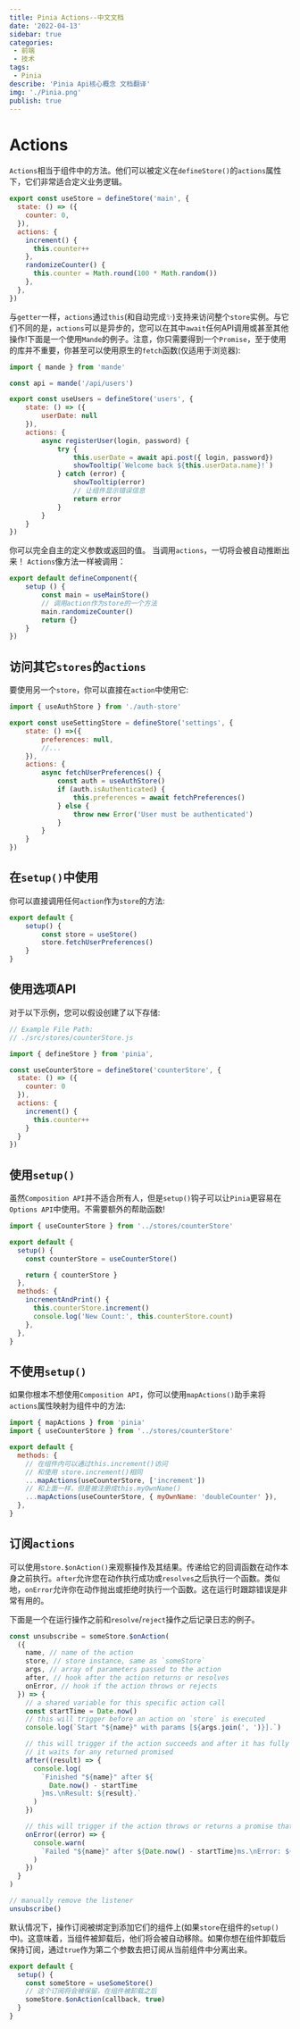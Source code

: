 ```yaml
---
title: Pinia Actions--中文文档
date: '2022-04-13'
sidebar: true
categories:
 - 前端
 - 技术
tags:
 - Pinia
describe: 'Pinia Api核心概念 文档翻译'
img: './Pinia.png'
publish: true
---
```

# Actions

`Actions`相当于组件中的方法。他们可以被定义在`defineStore()`的`actions`属性下，它们非常适合定义业务逻辑。
```js
export const useStore = defineStore('main', {
  state: () => ({
    counter: 0,
  }),
  actions: {
    increment() {
      this.counter++
    },
    randomizeCounter() {
      this.counter = Math.round(100 * Math.random())
    },
  },
})
```

与`getter`一样，`actions`通过`this`(和自动完成✨)支持来访问整个`store`实例。与它们不同的是，`actions`可以是异步的，您可以在其中`await`任何API调用或甚至其他操作!下面是一个使用`Mande`的例子。注意，你只需要得到一个`Promise`，至于使用的库并不重要，你甚至可以使用原生的`fetch`函数(仅适用于浏览器):

```js
import { mande } from 'mande'

const api = mande('/api/users')

export const useUsers = defineStore('users', {
    state: () => ({
        userDate: null
    }),
    actions: {
        async registerUser(login, password) {
            try {
                this.userDate = await api.post({ login, password})
                showTooltip(`Welcome back ${this.userData.name}!`)
            } catch (error) {
                showTooltip(error)
                // 让组件显示错误信息
                return error
            }
        }
    }
})
```

你可以完全自主的定义参数或返回的值。
当调用`actions`，一切将会被自动推断出来！
`Actions`像方法一样被调用：
```js
export default defineComponent({
    setup () {
        const main = useMainStore()
        // 调用action作为store的一个方法
        main.randomizeCounter()
        return {}
    }
})
```

## 访问其它`stores`的`actions`

要使用另一个`store`，你可以直接在`action`中使用它:

```js
import { useAuthStore } from './auth-store'

export const useSettingStore = defineStore('settings', {
    state: () =>({
        preferences: null,
        //...
    }),
    actions: {
        async fetchUserPreferences() {
            const auth = useAuthStore()
            if (auth.isAuthenticated) {
                this.preferences = await fetchPreferences()
            } else {
                throw new Error('User must be authenticated')
            }
        }
    }
})

```

## 在`setup()`中使用

你可以直接调用任何`action`作为`store`的方法:

```js
export default {
    setup() {
        const store = useStore()
        store.fetchUserPreferences()
    }
}
```

## 使用选项API

对于以下示例，您可以假设创建了以下存储:

```js
// Example File Path:
// ./src/stores/counterStore.js

import { defineStore } from 'pinia',

const useCounterStore = defineStore('counterStore', {
  state: () => ({
    counter: 0
  }),
  actions: {
    increment() {
      this.counter++
    }
  }
})
```
## 使用`setup()`

虽然`Composition API`并不适合所有人，但是`setup()`钩子可以让`Pinia`更容易在`Options API`中使用。不需要额外的帮助函数!
```js
import { useCounterStore } from '../stores/counterStore'

export default {
  setup() {
    const counterStore = useCounterStore()

    return { counterStore }
  },
  methods: {
    incrementAndPrint() {
      this.counterStore.increment()
      console.log('New Count:', this.counterStore.count)
    },
  },
}
```
## 不使用`setup()`

如果你根本不想使用`Composition API`，你可以使用`mapActions()`助手来将`actions`属性映射为组件中的方法:

```js
import { mapActions } from 'pinia'
import { useCounterStore } from '../stores/counterStore'

export default {
  methods: {
    // 在组件内可以通过this.increment()访问
    // 和使用 store.increment()相同
    ...mapActions(useCounterStore, ['increment'])
    // 和上面一样，但是被注册成this.myOwnName()
    ...mapActions(useCounterStore, { myOwnName: 'doubleCounter' }),
  },
}
```

## 订阅`actions`

可以使用`store.$onAction()`来观察操作及其结果。传递给它的回调函数在动作本身之前执行。`after`允许您在动作执行成功或`resolves`之后执行一个函数。类似地，`onError`允许你在动作抛出或拒绝时执行一个函数。这在运行时跟踪错误是非常有用的。

下面是一个在运行操作之前和`resolve`/`reject`操作之后记录日志的例子。
```js
const unsubscribe = someStore.$onAction(
  ({
    name, // name of the action
    store, // store instance, same as `someStore`
    args, // array of parameters passed to the action
    after, // hook after the action returns or resolves
    onError, // hook if the action throws or rejects
  }) => {
    // a shared variable for this specific action call
    const startTime = Date.now()
    // this will trigger before an action on `store` is executed
    console.log(`Start "${name}" with params [${args.join(', ')}].`)

    // this will trigger if the action succeeds and after it has fully run.
    // it waits for any returned promised
    after((result) => {
      console.log(
        `Finished "${name}" after ${
          Date.now() - startTime
        }ms.\nResult: ${result}.`
      )
    })

    // this will trigger if the action throws or returns a promise that rejects
    onError((error) => {
      console.warn(
        `Failed "${name}" after ${Date.now() - startTime}ms.\nError: ${error}.`
      )
    })
  }
)

// manually remove the listener
unsubscribe()
```

默认情况下，操作订阅被绑定到添加它们的组件上(如果`store`在组件的`setup()`中)。这意味着，当组件被卸载后，他们将会被自动移除。如果你想在组件卸载后保持订阅，通过`true`作为第二个参数去把订阅从当前组件中分离出来。
```js
export default {
  setup() {
    const someStore = useSomeStore()
    // 这个订阅将会被保留，在组件被卸载之后
    someStore.$onAction(callback, true)
  }
}
```